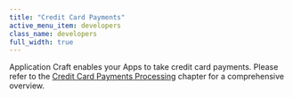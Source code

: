 ```yaml
---
title: "Credit Card Payments"
active_menu_item: developers
class_name: developers
full_width: true
---
```



Application Craft enables your Apps to take credit card payments. Please refer to the [Credit Card Payments Processing](../../../../product-guide/advanced-features/credit-card-payment-processing/) chapter for a comprehensive overview.

